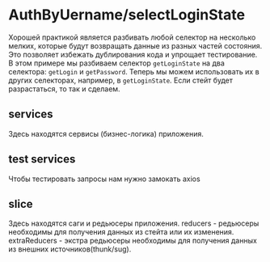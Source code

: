# AuthByUername/selectLoginState
Хорошей практикой является разбивать любой селектор на несколько мелких,
которые будут возвращать данные из разных частей состояния. 
Это позволяет избежать дублирования кода и упрощает тестирование.
В этом примере мы разбиваем селектор `getLoginState` на два селектора: `getLogin` и `getPassword`. 
Теперь мы можем использовать их в других селекторах, например, в `getLoginState`.
Если стейт будет разрастаться, то так и сделаем.

## services
Здесь находятся сервисы (бизнес-логика) приложения.

## test services
Чтобы тестировать запросы нам нужно замокать axios

## slice 
Здесь находятся саги и редьюсеры приложения.
reducers - редьюсеры необходимы для получения данных из стейта или их изменения.
extraReducers - экстра редьюсеры необходимы для получения данных из внешних источников(thunk/sug).
